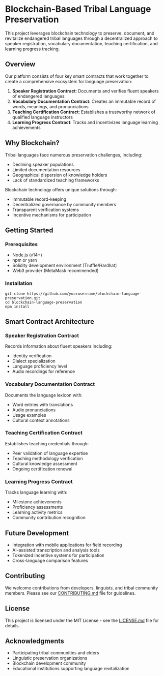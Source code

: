# Blockchain-Based Tribal Language Preservation

This project leverages blockchain technology to preserve, document, and revitalize endangered tribal languages through a decentralized approach to speaker registration, vocabulary documentation, teaching certification, and learning progress tracking.

## Overview

Our platform consists of four key smart contracts that work together to create a comprehensive ecosystem for language preservation:

1. **Speaker Registration Contract**: Documents and verifies fluent speakers of endangered languages
2. **Vocabulary Documentation Contract**: Creates an immutable record of words, meanings, and pronunciations
3. **Teaching Certification Contract**: Establishes a trustworthy network of qualified language instructors
4. **Learning Progress Contract**: Tracks and incentivizes language learning achievements

## Why Blockchain?

Tribal languages face numerous preservation challenges, including:
- Declining speaker populations
- Limited documentation resources
- Geographical dispersion of knowledge holders
- Lack of standardized teaching frameworks

Blockchain technology offers unique solutions through:
- Immutable record-keeping
- Decentralized governance by community members
- Transparent verification systems
- Incentive mechanisms for participation

## Getting Started

### Prerequisites
- Node.js (v14+)
- npm or yarn
- Solidity development environment (Truffle/Hardhat)
- Web3 provider (MetaMask recommended)

### Installation
```
git clone https://github.com/yourusername/blockchain-language-preservation.git
cd blockchain-language-preservation
npm install
```

## Smart Contract Architecture

### Speaker Registration Contract
Records information about fluent speakers including:
- Identity verification
- Dialect specialization
- Language proficiency level
- Audio recordings for reference

### Vocabulary Documentation Contract
Documents the language lexicon with:
- Word entries with translations
- Audio pronunciations
- Usage examples
- Cultural context annotations

### Teaching Certification Contract
Establishes teaching credentials through:
- Peer validation of language expertise
- Teaching methodology verification
- Cultural knowledge assessment
- Ongoing certification renewal

### Learning Progress Contract
Tracks language learning with:
- Milestone achievements
- Proficiency assessments
- Learning activity metrics
- Community contribution recognition

## Future Development

- Integration with mobile applications for field recording
- AI-assisted transcription and analysis tools
- Tokenized incentive systems for participation
- Cross-language comparison features

## Contributing

We welcome contributions from developers, linguists, and tribal community members. Please see our [CONTRIBUTING.md](CONTRIBUTING.md) file for guidelines.

## License

This project is licensed under the MIT License - see the [LICENSE.md](LICENSE.md) file for details.

## Acknowledgments

- Participating tribal communities and elders
- Linguistic preservation organizations
- Blockchain development community
- Educational institutions supporting language revitalization
